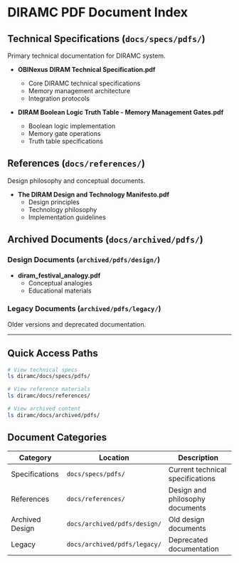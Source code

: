 # DIRAMC PDF Document Index

## Technical Specifications (`docs/specs/pdfs/`)
Primary technical documentation for DIRAMC system.

- **OBINexus DIRAM Technical Specification.pdf**
  - Core DIRAMC technical specifications
  - Memory management architecture
  - Integration protocols

- **DIRAM Boolean Logic Truth Table - Memory Management Gates.pdf**
  - Boolean logic implementation
  - Memory gate operations
  - Truth table specifications

## References (`docs/references/`)
Design philosophy and conceptual documents.

- **The DIRAM Design and Technology Manifesto.pdf**
  - Design principles
  - Technology philosophy
  - Implementation guidelines

## Archived Documents (`docs/archived/pdfs/`)

### Design Documents (`archived/pdfs/design/`)
- **diram_festival_analogy.pdf**
  - Conceptual analogies
  - Educational materials

### Legacy Documents (`archived/pdfs/legacy/`)
Older versions and deprecated documentation.

---

## Quick Access Paths

```bash
# View technical specs
ls diramc/docs/specs/pdfs/

# View reference materials
ls diramc/docs/references/

# View archived content
ls diramc/docs/archived/pdfs/
```

## Document Categories

| Category | Location | Description |
|----------|----------|-------------|
| Specifications | `docs/specs/pdfs/` | Current technical specifications |
| References | `docs/references/` | Design and philosophy documents |
| Archived Design | `docs/archived/pdfs/design/` | Old design documents |
| Legacy | `docs/archived/pdfs/legacy/` | Deprecated documentation |

